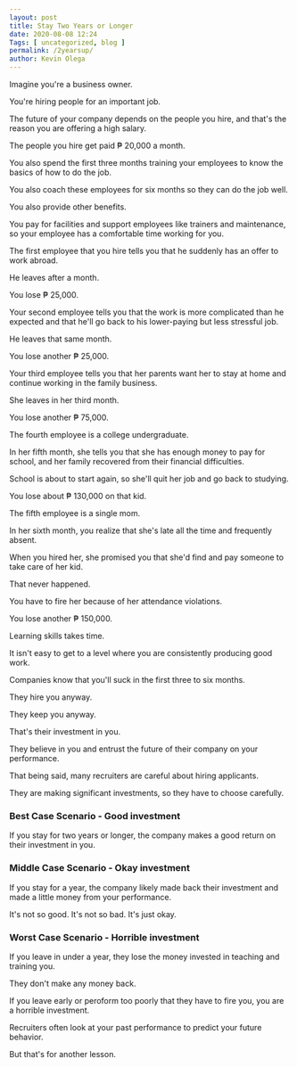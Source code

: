 ```yaml
--- 
layout: post 
title: Stay Two Years or Longer
date: 2020-08-08 12:24
Tags: [ uncategorized, blog ]
permalink: /2yearsup/ 
author: Kevin Olega 
---
```

Imagine you're a business owner.

You're hiring people for an important job.

The future of your company depends on the people you hire, and that's the reason you are offering a high salary.

The people you hire get paid ₱ 20,000 a month.

You also spend the first three months training your employees to know the basics of how to do the job.

You also coach these employees for six months so they can do the job well.

You also provide other benefits.

You pay for facilities and support employees like trainers and maintenance, so your employee has a comfortable time working for you.

The first employee that you hire tells you that he suddenly has an offer to work abroad.

He leaves after a month. 

You lose ₱ 25,000.

Your second employee tells you that the work is more complicated than he expected and that he'll go back to his lower-paying but less stressful job.

He leaves that same month.

You lose another ₱ 25,000.

Your third employee tells you that her parents want her to stay at home and continue working in the family business.

She leaves in her third month.

You lose another ₱ 75,000.

The fourth employee is a college undergraduate. 

In her fifth month, she tells you that she has enough money to pay for school, and her family recovered from their financial difficulties.

School is about to start again, so she'll quit her job and go back to studying.

You lose about ₱ 130,000 on that kid.

The fifth employee is a single mom.

In her sixth month, you realize that she's late all the time and frequently absent.

When you hired her, she promised you that she'd find and pay someone to take care of her kid.

That never happened.

You have to fire her because of her attendance violations.

You lose another ₱ 150,000.

Learning skills takes time.

It isn't easy to get to a level where you are consistently producing good work.

Companies know that you'll suck in the first three to six months.

They hire you anyway.

They keep you anyway.

That's their investment in you.

They believe in you and entrust the future of their company on your performance.

That being said, many recruiters are careful about hiring applicants.

They are making significant investments, so they have to choose carefully.

### Best Case Scenario - Good investment

If you stay for two years or longer, the company makes a good return on their investment in you.

### Middle Case Scenario - Okay investment

If you stay for a year, the company likely made back their investment and made a little money from your performance.

It's not so good. It's not so bad. It's just okay.

### Worst Case Scenario - Horrible investment

If you leave in under a year, they lose the money invested in teaching and training you.

They don't make any money back.

If you leave early or peroform too poorly that they have to fire you, you are a horrible investment.

Recruiters often look at your past performance to predict your future behavior.

But that's for another lesson.